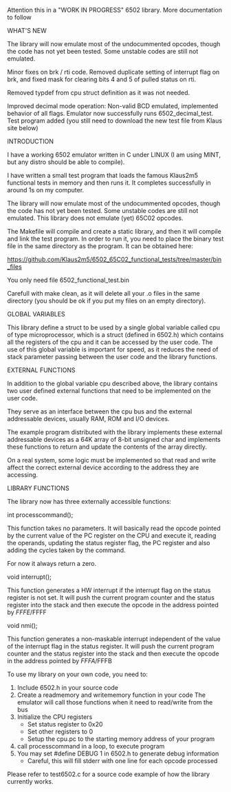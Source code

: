 Attention this in a "WORK IN PROGRESS" 6502 library. More documentation
to follow


WHAT'S NEW 

The library will now emulate most of the undocummented opcodes, though the code has
not yet been tested. Some unstable codes are still not emulated. 

Minor fixes on brk / rti code. Removed duplicate setting of interrupt flag on brk, 
and fixed mask for clearing bits 4 and 5 of pulled status on rti. 

Removed typdef from cpu struct definition as it was not needed. 

Improved decimal mode operation: Non-valid BCD emulated, implemented behavior of
all flags. Emulator now successfully runs 6502_decimal_test. Test program added
(you still need to download the new test file from Klaus site below)


INTRODUCTION

I have a working 6502 emulator written in C under LINUX (I am using MINT, but any
distro should be able to compile). 

I have written a small test program that loads the famous Klaus2m5 functional tests
in memory and then runs it. It completes successfully in around 1s on my computer. 

The library will now emulate most of the undocummented opcodes, though the code has
not yet been tested. Some unstable codes are still not emulated. This library does 
not emulate (yet) 65C02 opcodes. 

The Makefile will compile and create a static library, and then it will compile 
and link the test program. In order to run it, you need to place the binary test 
file in the same directory as the program. It can be obtained here: 

https://github.com/Klaus2m5/6502_65C02_functional_tests/tree/master/bin_files

You only need file 6502_functional_test.bin

Carefull with make clean, as it will delete all your .o files in the same 
directory (you should be ok if you put my files on an empty directory). 


GLOBAL VARIABLES

This library define a struct to be used by a single global variable called cpu of
type microprocessor, which is a struct (defined in 6502.h) which contains all the
registers of the cpu and it can be accessed by the user code. 
The use of this global variable is important for speed, as it reduces the need of
stack parameter passing between the user code and the library functions. 


EXTERNAL FUNCTIONS

In addition to the global variable cpu described above, the library contains two
user defined external functions that need to be implemented on the user code. 

They serve as an interface between the cpu bus and the external addressable 
devices, usually RAM, ROM and I/O devices. 

The example program distributed with the library implements these external
addressable devices as a 64K array of 8-bit unsigned char and implements 
these functions to return and update the contents of the array directly.

On a real system, some logic must be implemented so that read and write
affect the correct external device according to the address they are 
accessing. 


LIBRARY FUNCTIONS 

The library now has three externally accessible functions: 

int processcommand();

This function takes no parameters. It will basically read the opcode pointed by
the current value of the PC register on the CPU and execute it, reading the 
operands, updating the status register flag, the PC register and also adding the
cycles taken by the command. 

For now it always return a zero. 

void interrupt();

This function generates a HW interrupt if the interrupt flag on the status
register is not set. It will push the current program counter and the status
register into the stack and then execute the opcode in the  address pointed by
$FFFE/$FFFF

void nmi();

This function generates a non-maskable interrupt independent of the value
of the interrupt flag in the status register. It will push the current 
program counter and the status register into the stack and then execute
the opcode in the address pointed by $FFFA/$FFFB
  

To use my library on your own code, you need to: 

1) Include 6502.h in your source code
2) Create a readmemory and writememory function in your code
    The emulator will call those functions when it need to read/write from the bus
4) Initialize the CPU registers
    -   Set status register to 0x20
    -   Set other registers to 0
    -   Setup the cpu.pc to the starting memory address of your program
5) call processcommand in a loop, to execute program
6) You may set #define DEBUG 1 in 6502.h to generate debug information
    -   Careful, this will fill stderr with one line for each opcode processed

Please refer to test6502.c for a source code example of how the library currently
works. 
